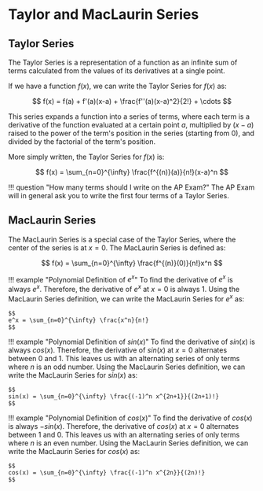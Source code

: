 # Taylor and MacLaurin Series

## Taylor Series

The Taylor Series is a representation of a function as an infinite sum of terms calculated from the values of its derivatives at a single point. 

If we have a function $f(x)$, we can write the Taylor Series for $f(x)$ as:

$$ 
f(x) = f(a) + f'(a)(x-a) + \frac{f''(a)(x-a)^2}{2!} + \cdots 
$$

This series expands a function into a series of terms, where each term is a derivative of the function evaluated at a certain point $a$, multiplied by $(x-a)$ raised to the power of the term's position in the series (starting from 0), and divided by the factorial of the term's position.

More simply written, the Taylor Series for $f(x)$ is:

$$
f(x) = \sum_{n=0}^{\infty} \frac{f^{(n)}(a)}{n!}(x-a)^n
$$

!!! question "How many terms should I write on the AP Exam?"
    The AP Exam will in general ask you to write the first four terms of a Taylor Series. 

## MacLaurin Series
The MacLaurin Series is a special case of the Taylor Series, where the center of the series is at $x=0$. The MacLaurin Series is defined as:

$$
f(x) = \sum_{n=0}^{\infty} \frac{f^{(n)}(0)}{n!}x^n
$$

!!! example "Polynomial Definition of $e^x$"
    To find the derivative of $e^x$ is always $e^x$. Therefore, the derivative of $e^x$ at $x=0$ is always $1$. Using the MacLaurin Series definition, we can write the MacLaurin Series for $e^x$ as:

    $$
    e^x = \sum_{n=0}^{\infty} \frac{x^n}{n!}
    $$

!!! example "Polynomial Definition of $sin(x)$"
    To find the derivative of $sin(x)$ is always $cos(x)$. Therefore, the derivative of $sin(x)$ at $x=0$ alternates between $0$ and $1$. This leaves us with an alternating series of only terms where $n$ is an odd number. Using the MacLaurin Series definition, we can write the MacLaurin Series for $sin(x)$ as:

    $$
    sin(x) = \sum_{n=0}^{\infty} \frac{(-1)^n x^{2n+1}}{(2n+1)!}
    $$

!!! example "Polynomial Definition of $cos(x)$"
    To find the derivative of $cos(x)$ is always $-sin(x)$. Therefore, the derivative of $cos(x)$ at $x=0$ alternates between $1$ and $0$. This leaves us with an alternating series of only terms where $n$ is an even number. Using the MacLaurin Series definition, we can write the MacLaurin Series for $cos(x)$ as:

    $$
    cos(x) = \sum_{n=0}^{\infty} \frac{(-1)^n x^{2n}}{(2n)!}
    $$